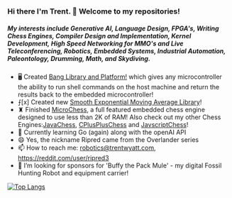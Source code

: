 ### Hi there I'm Trent. 👋 Welcome to my repositories!

##### My interests include Generative AI, Language Design, FPGA's, Writing Chess Engines, Compiler Design and Implementation, Kernel Development, High Speed Networking for MMO's and Live Teleconferencing, Robotics, Embedded Systems, Industrial Automation, Paleontology, Drumming, Math, and Skydiving.


- 🖥 Created [Bang Library and Platform!](https://github.com/ripred/Bang) which gives any microcontroller the ability to run shell commands on the host machine and return the results back to the embedded microcontroller!
- ⨍[x] Created new [Smooth Exponential Moving Average Library](https://github.com/ripred/Smooth)!
- ♜ Finished [MicroChess](https://github.com/ripred/MicroChess), a full featured embedded chess engine designed to use less than 2K of RAM! Also check out my other Chess Engines:[JavaChess](https://github.com/ripred/JavaChess), [CPlusPlusChess](https://github.com/ripred/CPlusPlusChess) and [JavscriptChess](https://github.com/ripred/JavaScriptChess)!
- 🌱 Currently learning Go (again) along with the openAI API
- 😄 Yes, the nickname Ripred came from the Overlander series
- 📫 How to reach me: robotics@trentwyatt.com, https://reddit.com/user/ripred3
- 🦕 I’m looking for sponsors for 'Buffy the Pack Mule' - my digital Fossil Hunting Robot and equipment carrier!

<!--
**ripred/ripred** is a ✨ _special_ ✨ repository because its `README.md` (this file) appears on your GitHub profile.

Here are some ideas to get you started:

- 🔭 I’m currently working on ...
- 🌱 I’m currently learning ...
- 👯 I’m looking to collaborate on ...
- 🤔 I’m looking for help with ...
- 💬 Ask me about ...
- 📫 How to reach me: ...
- 😄 Pronouns: ...
- ⚡ Fun fact: ...
-->
[![Top Langs](https://github-readme-stats.vercel.app/api/top-langs/?username=ripred&langs_count=6&layout=compact)](https://github.com/ripred/github-readme-stats)
<!-- ![Ripred's GitHub stats](https://github-readme-stats.vercel.app/api?username=ripred&show_icons=true&theme=radical) -->
